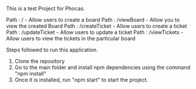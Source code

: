 This is a test Project for Phocas. 


Path : /                        -  Allow users to create a board
Path : /viewBoard               -  Allow you to view the created Board
Path : /createTicket            -  Allow users to create a ticket 
Path : /updateTicket            -  Allow users to update a ticket
Path : /viewTickets             -  Allow users to view the tickets in the particular board


Steps followed to run this application.

1. Clone the repository 
2. Go to the main folder and install npm dependencies using the command "npm install"
3. Once it is installed, run "npm start" to start the project.
